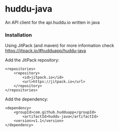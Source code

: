 # huddu-java

An API client for the api.huddu.io written in java

### Installation

Using JitPack (and maven) for more information check https://jitpack.io/#hudduapp/huddu-java

Add the JitPack repository:

    <repositories>
        <repository>
            <id>jitpack.io</id>
            <url>https://jitpack.io</url>
        </repository>
    </repositories>

Add the dependency:

    <dependency>
	    <groupId>com.github.hudduapp</groupId>
	        <artifactId>huddu-java</artifactId>
	    <version>v1.1</version>
	</dependency>
